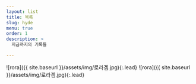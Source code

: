 ```yaml
---
layout: list
title: 목록
slug: hyde
menu: true
order: 1
description: >
  지금까지의 기록들

---
```

![rora]({{ site.baseurl }}/assets/img/로라겜.jpg){:.lead}
![rora]({{ site.baseurl }}/assets/img/로라겜.jpg){:.lead}
